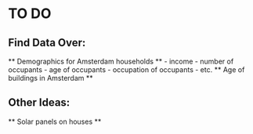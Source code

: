 # TO DO #

## Find Data Over:
** Demographics for Amsterdam households **
	- income
	- number of occupants
	- age of occupants
	- occupation of occupants
	- etc.
** Age of buildings in Amsterdam **

## Other Ideas:
** Solar panels on houses **